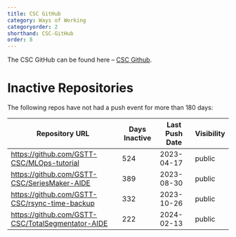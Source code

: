 ```yaml
---
title: CSC GitHub
category: Ways of Working
categoryorder: 2
shorthand: CSC-GitHub
order: 8
---
```


The CSC GitHub can be found here – <a href="https://github.com/GSTT-CSC/">CSC Github</a>.

# Inactive Repositories

The following repos have not had a push event for more than 180 days:

| Repository URL | Days Inactive | Last Push Date | Visibility |
| --- | --- | --- | --- |
| https://github.com/GSTT-CSC/MLOps-tutorial | 524 | 2023-04-17 | public |
| https://github.com/GSTT-CSC/SeriesMaker-AIDE | 389 | 2023-08-30 | public |
| https://github.com/GSTT-CSC/rsync-time-backup | 332 | 2023-10-26 | public |
| https://github.com/GSTT-CSC/TotalSegmentator-AIDE | 222 | 2024-02-13 | public |
